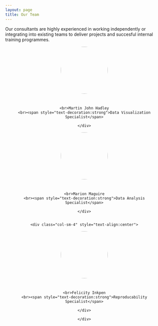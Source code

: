 ```yaml
---
layout: page
title: Our Team
---
```


Our consultants are highly experienced in working independently or integrating into existing teams to deliver projects and succesful internal training programmes.



<div class="row">
<div class="col-sm-4" style="text-align:center">

<a href="../martin-john-hadley"><img src="../img/profile-pic_martin-john-hadley.jpg"
    style="border-radius: 50%; width: 150px; height: 150px;
    margin-bottom: 25px;"/></a>
    
    <br>Martin John Hadley
    <br><span style="text-decoration:strong">Data Visualization Specialist</span>
    
    </div>

<div class="col-sm-4" style="text-align:center">

<a href="../marion-maguire"><img src="../img/profile-pic_Marion-Maguire.jpg"
    style="border-radius: 50%; width: 150px; height: 150px;
    margin-bottom: 25px;"/></a>
    
    <br>Marion Maguire
    <br><span style="text-decoration:strong">Data Analysis Specialist</span>
    
    </div>
    
    
    <div class="col-sm-4" style="text-align:center">

<a href="../felicity-inkpen"><img src="../img/profile-pic_Felicity-Inkpen.jpg"
    style="border-radius: 50%; width: 150px; height: 150px;
    margin-bottom: 25px;"/></a>
    
    <br>Felicity Inkpen
    <br><span style="text-decoration:strong">Reproducability Specialist</span>
    
    </div>
    
    </div>


